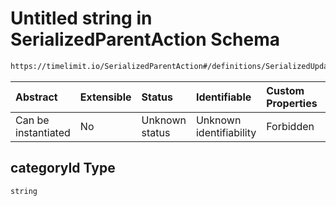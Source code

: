 # Untitled string in SerializedParentAction Schema

```txt
https://timelimit.io/SerializedParentAction#/definitions/SerializedUpdateCategoryBatteryLimitAction/properties/categoryId
```



| Abstract            | Extensible | Status         | Identifiable            | Custom Properties | Additional Properties | Access Restrictions | Defined In                                                                                       |
| :------------------ | :--------- | :------------- | :---------------------- | :---------------- | :-------------------- | :------------------ | :----------------------------------------------------------------------------------------------- |
| Can be instantiated | No         | Unknown status | Unknown identifiability | Forbidden         | Allowed               | none                | [SerializedParentAction.schema.json*](SerializedParentAction.schema.json "open original schema") |

## categoryId Type

`string`
